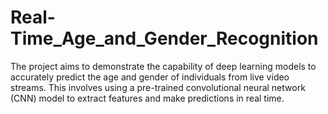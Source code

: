 # Real-Time_Age_and_Gender_Recognition
The project aims to demonstrate the capability of deep learning models to accurately predict the age and gender of individuals from live video streams. This involves using a pre-trained convolutional neural network (CNN) model to extract features and make predictions in real time.
